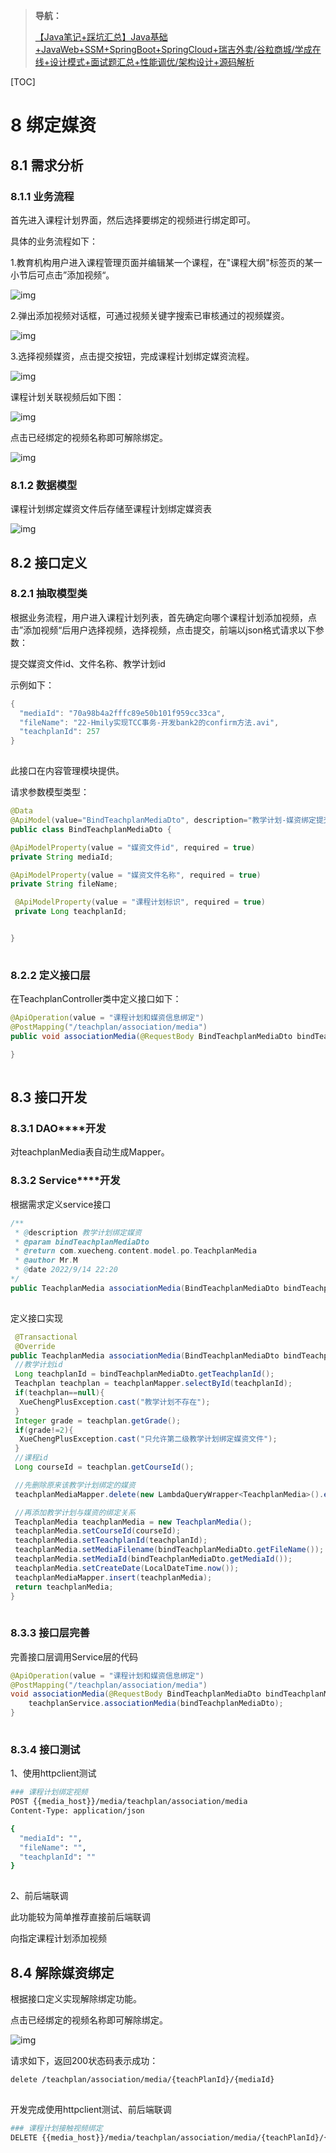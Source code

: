 >  **导航：** 
>
> [【Java笔记+踩坑汇总】Java基础+JavaWeb+SSM+SpringBoot+SpringCloud+瑞吉外卖/谷粒商城/学成在线+设计模式+面试题汇总+性能调优/架构设计+源码解析](https://blog.csdn.net/qq_40991313/article/details/126646289?spm=1001.2014.3001.5501)



[TOC]



# **8** **绑定媒资**

## **8.1** **需求分析**

### **8.1.1** **业务流程**

首先进入课程计划界面，然后选择要绑定的视频进行绑定即可。

具体的业务流程如下：

1.教育机构用户进入课程管理页面并编辑某一个课程，在"课程大纲"标签页的某一小节后可点击”添加视频“。

![img](学成在线笔记+踩坑（7）——绑定媒资.assets/b1fa361dc05243299646ad15f751443e.png)![点击并拖拽以移动](data:image/gif;base64,R0lGODlhAQABAPABAP///wAAACH5BAEKAAAALAAAAAABAAEAAAICRAEAOw==)

2.弹出添加视频对话框，可通过视频关键字搜索已审核通过的视频媒资。

![img](学成在线笔记+踩坑（7）——绑定媒资.assets/c509937be8294d03abdf7d8a7d50939b.png)![点击并拖拽以移动](data:image/gif;base64,R0lGODlhAQABAPABAP///wAAACH5BAEKAAAALAAAAAABAAEAAAICRAEAOw==)



3.选择视频媒资，点击提交按钮，完成课程计划绑定媒资流程。

![img](学成在线笔记+踩坑（7）——绑定媒资.assets/3a17251af0214d0394408ed49daacaef.png)![点击并拖拽以移动](data:image/gif;base64,R0lGODlhAQABAPABAP///wAAACH5BAEKAAAALAAAAAABAAEAAAICRAEAOw==)



课程计划关联视频后如下图：

![img](学成在线笔记+踩坑（7）——绑定媒资.assets/3ad32a6a3bd34eb396087103769c49e8.png)![点击并拖拽以移动](data:image/gif;base64,R0lGODlhAQABAPABAP///wAAACH5BAEKAAAALAAAAAABAAEAAAICRAEAOw==)

点击已经绑定的视频名称即可解除绑定。

![img](学成在线笔记+踩坑（7）——绑定媒资.assets/84f2a0a2f65d441fb6dd27f51af84635.png)![点击并拖拽以移动](data:image/gif;base64,R0lGODlhAQABAPABAP///wAAACH5BAEKAAAALAAAAAABAAEAAAICRAEAOw==)

### **8.1.2** **数据模型** 

课程计划绑定媒资文件后存储至课程计划绑定媒资表

![img](学成在线笔记+踩坑（7）——绑定媒资.assets/335b3441aee24080aed5ccbe717a26a8.png)![点击并拖拽以移动](data:image/gif;base64,R0lGODlhAQABAPABAP///wAAACH5BAEKAAAALAAAAAABAAEAAAICRAEAOw==)

## **8.2** **接口定义**

### **8.2.1** 抽取模型类 

根据业务流程，用户进入课程计划列表，首先确定向哪个课程计划添加视频，点击”添加视频“后用户选择视频，选择视频，点击提交，前端以json格式请求以下参数：

提交媒资文件id、文件名称、教学计划id

示例如下：

```java
{
  "mediaId": "70a98b4a2fffc89e50b101f959cc33ca",
  "fileName": "22-Hmily实现TCC事务-开发bank2的confirm方法.avi",
  "teachplanId": 257
}
```

![点击并拖拽以移动](data:image/gif;base64,R0lGODlhAQABAPABAP///wAAACH5BAEKAAAALAAAAAABAAEAAAICRAEAOw==)

此接口在内容管理模块提供。

请求参数模型类型：

```java
@Data
@ApiModel(value="BindTeachplanMediaDto", description="教学计划-媒资绑定提交数据")
public class BindTeachplanMediaDto {

@ApiModelProperty(value = "媒资文件id", required = true)
private String mediaId;

@ApiModelProperty(value = "媒资文件名称", required = true)
private String fileName;

 @ApiModelProperty(value = "课程计划标识", required = true)
 private Long teachplanId;


}
```

![点击并拖拽以移动](data:image/gif;base64,R0lGODlhAQABAPABAP///wAAACH5BAEKAAAALAAAAAABAAEAAAICRAEAOw==)

### **8.2.2 定义接口层**

在TeachplanController类中定义接口如下：

```java
@ApiOperation(value = "课程计划和媒资信息绑定")
@PostMapping("/teachplan/association/media")
public void associationMedia(@RequestBody BindTeachplanMediaDto bindTeachplanMediaDto){

}
```

![点击并拖拽以移动](data:image/gif;base64,R0lGODlhAQABAPABAP///wAAACH5BAEKAAAALAAAAAABAAEAAAICRAEAOw==)

## **8.3** **接口开发**

### **8.3.1 DAO****开发**

对teachplanMedia表自动生成Mapper。



### **8.3.2 Service****开发**

根据需求定义service接口

```java
/**
 * @description 教学计划绑定媒资
 * @param bindTeachplanMediaDto
 * @return com.xuecheng.content.model.po.TeachplanMedia
 * @author Mr.M
 * @date 2022/9/14 22:20
*/
public TeachplanMedia associationMedia(BindTeachplanMediaDto bindTeachplanMediaDto);
```

![点击并拖拽以移动](data:image/gif;base64,R0lGODlhAQABAPABAP///wAAACH5BAEKAAAALAAAAAABAAEAAAICRAEAOw==)

定义接口实现

```java
 @Transactional
 @Override
public TeachplanMedia associationMedia(BindTeachplanMediaDto bindTeachplanMediaDto) {
 //教学计划id
 Long teachplanId = bindTeachplanMediaDto.getTeachplanId();
 Teachplan teachplan = teachplanMapper.selectById(teachplanId);
 if(teachplan==null){
  XueChengPlusException.cast("教学计划不存在");
 }
 Integer grade = teachplan.getGrade();
 if(grade!=2){
  XueChengPlusException.cast("只允许第二级教学计划绑定媒资文件");
 }
 //课程id
 Long courseId = teachplan.getCourseId();

 //先删除原来该教学计划绑定的媒资
 teachplanMediaMapper.delete(new LambdaQueryWrapper<TeachplanMedia>().eq(TeachplanMedia::getTeachplanId,teachplanId));

 //再添加教学计划与媒资的绑定关系
 TeachplanMedia teachplanMedia = new TeachplanMedia();
 teachplanMedia.setCourseId(courseId);
 teachplanMedia.setTeachplanId(teachplanId);
 teachplanMedia.setMediaFilename(bindTeachplanMediaDto.getFileName());
 teachplanMedia.setMediaId(bindTeachplanMediaDto.getMediaId());
 teachplanMedia.setCreateDate(LocalDateTime.now());
 teachplanMediaMapper.insert(teachplanMedia);
 return teachplanMedia;
}
```

![点击并拖拽以移动](data:image/gif;base64,R0lGODlhAQABAPABAP///wAAACH5BAEKAAAALAAAAAABAAEAAAICRAEAOw==)

### **8.3.3** **接口层完善**

完善接口层调用Service层的代码

```java
@ApiOperation(value = "课程计划和媒资信息绑定")
@PostMapping("/teachplan/association/media")
void associationMedia(@RequestBody BindTeachplanMediaDto bindTeachplanMediaDto){
    teachplanService.associationMedia(bindTeachplanMediaDto);
}
```

![点击并拖拽以移动](data:image/gif;base64,R0lGODlhAQABAPABAP///wAAACH5BAEKAAAALAAAAAABAAEAAAICRAEAOw==)



### **8.3.4** **接口测试**

1、使用httpclient测试

```bash
### 课程计划绑定视频
POST {{media_host}}/media/teachplan/association/media
Content-Type: application/json

{
  "mediaId": "",
  "fileName": "",
  "teachplanId": ""
}
```

![点击并拖拽以移动](data:image/gif;base64,R0lGODlhAQABAPABAP///wAAACH5BAEKAAAALAAAAAABAAEAAAICRAEAOw==)

2、前后端联调

此功能较为简单推荐直接前后端联调

向指定课程计划添加视频



## **8.4** **解除媒资绑定**

根据接口定义实现解除绑定功能。

点击已经绑定的视频名称即可解除绑定。

![img](学成在线笔记+踩坑（7）——绑定媒资.assets/ccc6fef5685342bf92f4a38fe06588a7.png)![点击并拖拽以移动](data:image/gif;base64,R0lGODlhAQABAPABAP///wAAACH5BAEKAAAALAAAAAABAAEAAAICRAEAOw==)



请求如下，返回200状态码表示成功：

```bash
delete /teachplan/association/media/{teachPlanId}/{mediaId}
```

![点击并拖拽以移动](data:image/gif;base64,R0lGODlhAQABAPABAP///wAAACH5BAEKAAAALAAAAAABAAEAAAICRAEAOw==)

开发完成使用httpclient测试、前后端联调

```bash
### 课程计划接触视频绑定
DELETE {{media_host}}/media/teachplan/association/media/{teachPlanId}/{mediaId}
```

![点击并拖拽以移动](data:image/gif;base64,R0lGODlhAQABAPABAP///wAAACH5BAEKAAAALAAAAAABAAEAAAICRAEAOw==)